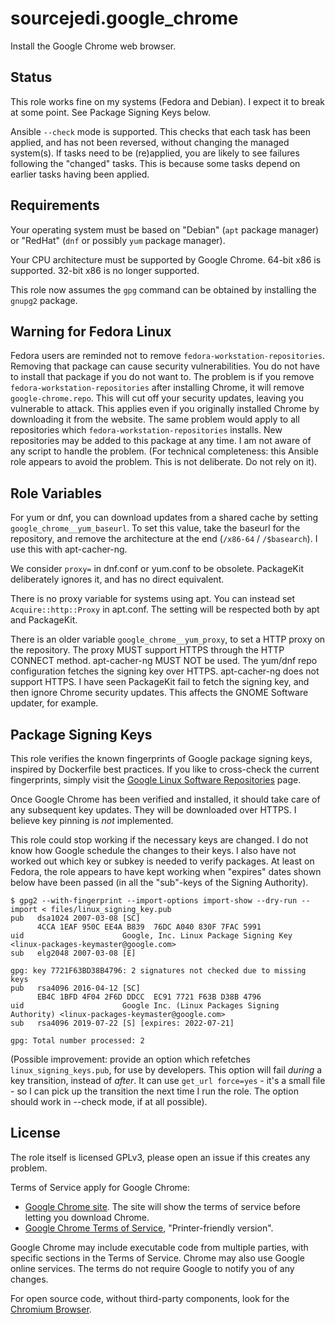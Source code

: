# sourcejedi.google_chrome #

Install the Google Chrome web browser.


## Status

This role works fine on my systems (Fedora and Debian).  I expect it to break at some point.  See Package Signing Keys below.

Ansible `--check` mode is supported.  This checks that each task has been applied, and has not been reversed, without changing the managed system(s).  If tasks need to be (re)applied, you are likely to see failures following the "changed" tasks.  This is because some tasks depend on earlier tasks having been applied.


## Requirements

Your operating system must be based on "Debian" (`apt` package manager) or "RedHat" (`dnf` or possibly `yum` package manager).

Your CPU architecture must be supported by Google Chrome.  64-bit x86 is supported.  32-bit x86 is no longer supported.

This role now assumes the `gpg` command can be obtained by installing the `gnupg2` package.


## Warning for Fedora Linux

Fedora users are reminded not to remove `fedora-workstation-repositories`.  Removing that package can cause security vulnerabilities.  You do not have to install that package if you do not want to.  The problem is if you remove `fedora-workstation-repositories` after installing Chrome, it will remove `google-chrome.repo`.  This will cut off your security updates, leaving you vulnerable to attack.  This applies even if you originally installed Chrome by downloading it from the website.  The same problem would apply to all repositories which `fedora-workstation-repositories` installs.  New repositories may be added to this package at any time.  I am not aware of any script to handle the problem.  (For technical completeness: this Ansible role appears to avoid the problem.  This is not deliberate.  Do not rely on it).


## Role Variables

For yum or dnf, you can download updates from a shared cache by setting `google_chrome__yum_baseurl`.  To set this value, take the baseurl for the repository, and remove the architecture at the end (`/x86-64` / `/$basearch`).  I use this with apt-cacher-ng.

We consider `proxy=` in dnf.conf or yum.conf to be obsolete.  PackageKit deliberately ignores it, and has no direct equivalent.

There is no proxy variable for systems using apt.  You can instead set `Acquire::http::Proxy` in apt.conf.  The setting will be respected both by apt and PackageKit.

There is an older variable `google_chrome__yum_proxy`, to set a HTTP proxy on the repository.  The proxy MUST support HTTPS through the HTTP CONNECT method.  apt-cacher-ng MUST NOT be used.  The yum/dnf repo configuration fetches the signing key over HTTPS.  apt-cacher-ng does not support HTTPS.  I have seen PackageKit fail to fetch the signing key, and then ignore Chrome security updates.  This affects the GNOME Software updater, for example.


## Package Signing Keys

This role verifies the known fingerprints of Google package signing keys, inspired by Dockerfile best practices.  If you like to cross-check the current fingerprints, simply visit the [Google Linux Software Repositories](https://www.google.com/linuxrepositories/) page.

Once Google Chrome has been verified and installed, it should take care of any subsequent key updates.  They will be downloaded over HTTPS.  I believe key pinning is *not* implemented.

This role could stop working if the necessary keys are changed.  I do not know how Google schedule the changes to their keys.  I also have not worked out which key or subkey is needed to verify packages.  At least on Fedora, the role appears to have kept working when "expires" dates shown below have been passed (in all the "sub"-keys of the Signing Authority).

```
$ gpg2 --with-fingerprint --import-options import-show --dry-run --import < files/linux_signing_key.pub
pub   dsa1024 2007-03-08 [SC]
      4CCA 1EAF 950C EE4A B839  76DC A040 830F 7FAC 5991
uid                      Google, Inc. Linux Package Signing Key <linux-packages-keymaster@google.com>
sub   elg2048 2007-03-08 [E]

gpg: key 7721F63BD38B4796: 2 signatures not checked due to missing keys
pub   rsa4096 2016-04-12 [SC]
      EB4C 1BFD 4F04 2F6D DDCC  EC91 7721 F63B D38B 4796
uid                      Google Inc. (Linux Packages Signing Authority) <linux-packages-keymaster@google.com>
sub   rsa4096 2019-07-22 [S] [expires: 2022-07-21]

gpg: Total number processed: 2
```

(Possible improvement: provide an option which refetches `linux_signing_keys.pub`, for use by developers.  This option will fail *during* a key transition, instead of *after*.  It can use `get_url force=yes` - it's a small file - so I can pick up the transition the next time I run the role.  The option should work in --check mode, if at all possible).


## License

The role itself is licensed GPLv3, please open an issue if this creates any problem.

Terms of Service apply for Google Chrome:

* [Google Chrome site](https://www.google.com/chrome/).  The site will show the terms of service before letting you download Chrome.
* [Google Chrome Terms of Service](https://www.google.com/intl/en/chrome/browser/privacy/eula_text.html]), "Printer-friendly version".

Google Chrome may include executable code from multiple parties, with specific sections in the Terms of Service.  Chrome may also use Google online services.  The terms do not require Google to notify you of any changes.

For open source code, without third-party components, look for the [Chromium Browser](https://www.chromium.org/).
